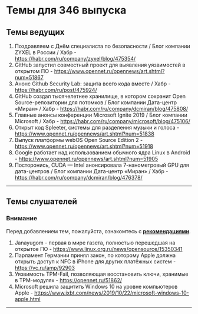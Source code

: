 # Темы для 346 выпуска
## Темы ведущих
1. Поздравляем с Днём специалиста по безопасности / Блог компании ZYXEL в России / Хабр - https://habr.com/ru/company/zyxel/blog/475354/
1. GitHub запустил совместный проект для выявления уязвимостей в открытом ПО - https://www.opennet.ru/opennews/art.shtml?num=51867
1. Анонс Github Security Lab: защита всего кода вместе / Хабр - https://habr.com/ru/post/475924/
1. GitHub создал тысячелетнее хранилище, в котором сохранит Open Source-репозитории для потомков / Блог компании Дата-центр «Миран» / Хабр - https://habr.com/ru/company/dcmiran/blog/475808/
1. Главные анонсы конференции Microsoft Ignite 2019 / Блог компании Microsoft / Хабр - https://habr.com/ru/company/microsoft/blog/475106/
1. Открыт код Spleeter, системы для разделения музыки и голоса - https://www.opennet.ru/opennews/art.shtml?num=51838
1. Выпуск платформы webOS Open Source Edition 2 - https://www.opennet.ru/opennews/art.shtml?num=51918
1. Google работает над использованием обычного ядра Linux в Android - https://www.opennet.ru/opennews/art.shtml?num=51905
1. Посторонись, CUDA — Intel анонсировала 7-нанометровый GPU для дата-центров / Блог компании Дата-центр «Миран» / Хабр - https://habr.com/ru/company/dcmiran/blog/476378/

---

## Темы слушателей
### Внимание
Перед добавлением тем, пожалуйста, ознакомтесь с **[рекомендациями](Recommendations_for_the_proposed_topics.md)**.

1. Janayugom - первая в мире газета, полностью перешедшая на открытое ПО - https://www.linux.org.ru/news/opensource/15350341
1. Парламент Германии принял закон, по которому Apple должна открыть доступ к NFC в iPhone для других платёжных систем - https://vc.ru/amp/92903
1. Уязвимость TPM-Fail, позволяющая восстановить ключи, хранимые в TPM-модулях - https://opennet.ru/51862/
1. Microsoft решила защитить Windows 10 на уровне компьютеров Apple - https://www.ixbt.com/news/2019/10/22/microsoft-windows-10-apple.html

---
